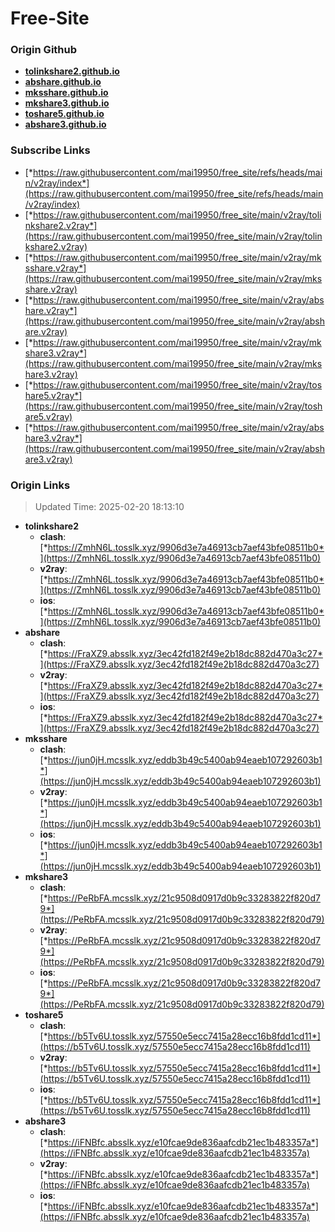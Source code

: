 # Free-Site

### Origin Github

- [**tolinkshare2.github.io**](https://github.com/tolinkshare2/tolinkshare2.github.io)
- [**abshare.github.io**](https://github.com/abshare/abshare.github.io)
- [**mksshare.github.io**](https://github.com/mksshare/mksshare.github.io)
- [**mkshare3.github.io**](https://github.com/mkshare3/mkshare3.github.io)
- [**toshare5.github.io**](https://github.com/toshare5/toshare5.github.io)
- [**abshare3.github.io**](https://github.com/abshare3/abshare3.github.io)

### Subscribe Links

- [*https://raw.githubusercontent.com/mai19950/free_site/refs/heads/main/v2ray/index*](https://raw.githubusercontent.com/mai19950/free_site/refs/heads/main/v2ray/index)
- [*https://raw.githubusercontent.com/mai19950/free_site/main/v2ray/tolinkshare2.v2ray*](https://raw.githubusercontent.com/mai19950/free_site/main/v2ray/tolinkshare2.v2ray)
- [*https://raw.githubusercontent.com/mai19950/free_site/main/v2ray/mksshare.v2ray*](https://raw.githubusercontent.com/mai19950/free_site/main/v2ray/mksshare.v2ray)
- [*https://raw.githubusercontent.com/mai19950/free_site/main/v2ray/abshare.v2ray*](https://raw.githubusercontent.com/mai19950/free_site/main/v2ray/abshare.v2ray)
- [*https://raw.githubusercontent.com/mai19950/free_site/main/v2ray/mkshare3.v2ray*](https://raw.githubusercontent.com/mai19950/free_site/main/v2ray/mkshare3.v2ray)
- [*https://raw.githubusercontent.com/mai19950/free_site/main/v2ray/toshare5.v2ray*](https://raw.githubusercontent.com/mai19950/free_site/main/v2ray/toshare5.v2ray)
- [*https://raw.githubusercontent.com/mai19950/free_site/main/v2ray/abshare3.v2ray*](https://raw.githubusercontent.com/mai19950/free_site/main/v2ray/abshare3.v2ray)

### Origin Links

> Updated Time: 2025-02-20 18:13:10

- **tolinkshare2**
  - **clash**: [*https://ZmhN6L.tosslk.xyz/9906d3e7a46913cb7aef43bfe08511b0*](https://ZmhN6L.tosslk.xyz/9906d3e7a46913cb7aef43bfe08511b0)
  - **v2ray**: [*https://ZmhN6L.tosslk.xyz/9906d3e7a46913cb7aef43bfe08511b0*](https://ZmhN6L.tosslk.xyz/9906d3e7a46913cb7aef43bfe08511b0)
  - **ios**: [*https://ZmhN6L.tosslk.xyz/9906d3e7a46913cb7aef43bfe08511b0*](https://ZmhN6L.tosslk.xyz/9906d3e7a46913cb7aef43bfe08511b0)
- **abshare**
  - **clash**: [*https://FraXZ9.absslk.xyz/3ec42fd182f49e2b18dc882d470a3c27*](https://FraXZ9.absslk.xyz/3ec42fd182f49e2b18dc882d470a3c27)
  - **v2ray**: [*https://FraXZ9.absslk.xyz/3ec42fd182f49e2b18dc882d470a3c27*](https://FraXZ9.absslk.xyz/3ec42fd182f49e2b18dc882d470a3c27)
  - **ios**: [*https://FraXZ9.absslk.xyz/3ec42fd182f49e2b18dc882d470a3c27*](https://FraXZ9.absslk.xyz/3ec42fd182f49e2b18dc882d470a3c27)
- **mksshare**
  - **clash**: [*https://jun0jH.mcsslk.xyz/eddb3b49c5400ab94eaeb107292603b1*](https://jun0jH.mcsslk.xyz/eddb3b49c5400ab94eaeb107292603b1)
  - **v2ray**: [*https://jun0jH.mcsslk.xyz/eddb3b49c5400ab94eaeb107292603b1*](https://jun0jH.mcsslk.xyz/eddb3b49c5400ab94eaeb107292603b1)
  - **ios**: [*https://jun0jH.mcsslk.xyz/eddb3b49c5400ab94eaeb107292603b1*](https://jun0jH.mcsslk.xyz/eddb3b49c5400ab94eaeb107292603b1)
- **mkshare3**
  - **clash**: [*https://PeRbFA.mcsslk.xyz/21c9508d0917d0b9c33283822f820d79*](https://PeRbFA.mcsslk.xyz/21c9508d0917d0b9c33283822f820d79)
  - **v2ray**: [*https://PeRbFA.mcsslk.xyz/21c9508d0917d0b9c33283822f820d79*](https://PeRbFA.mcsslk.xyz/21c9508d0917d0b9c33283822f820d79)
  - **ios**: [*https://PeRbFA.mcsslk.xyz/21c9508d0917d0b9c33283822f820d79*](https://PeRbFA.mcsslk.xyz/21c9508d0917d0b9c33283822f820d79)
- **toshare5**
  - **clash**: [*https://b5Tv6U.tosslk.xyz/57550e5ecc7415a28ecc16b8fdd1cd11*](https://b5Tv6U.tosslk.xyz/57550e5ecc7415a28ecc16b8fdd1cd11)
  - **v2ray**: [*https://b5Tv6U.tosslk.xyz/57550e5ecc7415a28ecc16b8fdd1cd11*](https://b5Tv6U.tosslk.xyz/57550e5ecc7415a28ecc16b8fdd1cd11)
  - **ios**: [*https://b5Tv6U.tosslk.xyz/57550e5ecc7415a28ecc16b8fdd1cd11*](https://b5Tv6U.tosslk.xyz/57550e5ecc7415a28ecc16b8fdd1cd11)
- **abshare3**
  - **clash**: [*https://iFNBfc.absslk.xyz/e10fcae9de836aafcdb21ec1b483357a*](https://iFNBfc.absslk.xyz/e10fcae9de836aafcdb21ec1b483357a)
  - **v2ray**: [*https://iFNBfc.absslk.xyz/e10fcae9de836aafcdb21ec1b483357a*](https://iFNBfc.absslk.xyz/e10fcae9de836aafcdb21ec1b483357a)
  - **ios**: [*https://iFNBfc.absslk.xyz/e10fcae9de836aafcdb21ec1b483357a*](https://iFNBfc.absslk.xyz/e10fcae9de836aafcdb21ec1b483357a)
